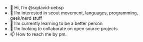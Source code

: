 - 👋 Hi, I’m @sqdavid-uebsp
- 👀 I’m interested in scout movement, languages, programming, geek/nerd stuff
- 🌱 I’m currently learning to be a better person
- 💞️ I’m looking to collaborate on open source projects
- 📫 How to reach me by pm.

<!---
sqdavid-uebsp/sqdavid-uebsp is a ✨ special ✨ repository because its `README.md` (this file) appears on your GitHub profile.
You can click the Preview link to take a look at your changes.
--->
